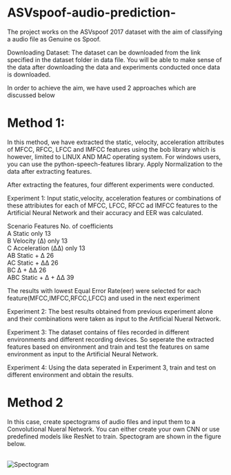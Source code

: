 # ASVspoof-audio-prediction-

The project works on the ASVspoof 2017 dataset with the aim of classifying a audio file as Genuine os Spoof.

Downloading Dataset: The dataset can be downloaded from the link specified in the dataset folder in data file. You will be able to make sense of the data after downloading the data and experiments conducted once data is downloaded.

In order to achieve the aim, we have used 2 approaches which are discussed below

# Method 1:
In this method, we have extracted the static, velocity, acceleration attributes of MFCC, RFCC, LFCC and IMFCC features using the bob library which is however, limited to LINUX AND MAC operating system. For windows users, you can use the python-speech-features library.
Apply Normalization to the data after extracting features.

After extracting the features, four different experiments were conducted.

Experiment 1: Input static,velocity, acceleration features or combinations of these attribiutes for each of MFCC, LFCC, RFCC ad IMFCC features to the Artificial Neural Network and their accuracy and EER was calculated.
		
Scenario	Features	                No. of coefficients<br>
A	        Static only	                	13<br>
B	        Velocity (Δ) only	     		13<br>
C	        Acceleration (ΔΔ) only	    		13<br>
AB	      	Static + Δ	                	26<br>
AC	      	Static + ΔΔ	                	26<br>
BC	      	Δ + ΔΔ                      		26<br>
ABC	      	Static + Δ + ΔΔ	            		39<br>


The results with lowest Equal Error Rate(eer) were selected for each feature(MFCC,IMFCC,RFCC,LFCC) and used in the next experiment

Experiment 2: The best results obtained from previous experiment alone and their combinations were taken as input to the Artificial Nueral Network. 

Experiment 3: The dataset contains of files recorded in different environments and different recording devices. So seperate the extracted features based on environment and train and test the features on same environment as input to the Artificial Neural Network.

Experiment 4: Using the data seperated in Experiment 3, train and test on different environment and obtain the results.


# Method 2
In this case, create spectograms of audio files and input them to a Convolutional Nueral Network. You can either create your own CNN or use predefined models like ResNet to train. Spectogram are shown in the figure below.<br><br>

![Spectogram](https://user-images.githubusercontent.com/51110977/68996155-5750ac00-08bc-11ea-98ff-571020d92ef3.jpg)







